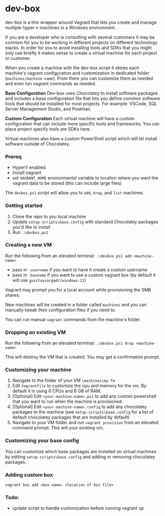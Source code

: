 # dev-box

dev-box is a thin wrapper around Vagrant that lets you create and manage multiple hyper-v machines in a Windows environment.


If you are a developer who is consulting with several customers it may be common for you to be working in different projects on different technology stacks.  In order for you to avoid installing tools and SDKs that you might only use briefly it makes sense to create a virtual machine for each project or customer.
 
When you create a machine with the dev-box script it stores each machine's vagrant configuration and customization in dedicated folder (`machines/machine-name`).  From there you can customize them as needed and even run vagrant commands as needed.
 
**Base Configuration**
Dev-box uses Chocolatey to install software packages and includes a base configuration file that lets you define common software tools that should be installed for most projects.  For example: VSCode, SQL Server Management Studio, and Postman.
 
**Custom Configuration**
Each virtual machine will have a custom configuration that can include more specific tools and frameworks.  You can place project specify tools are SDKs here.
 
Virtual machines also have a custom PowerShell script which will let install software outside of Chocolatey. 


### Prereq
* HyperV enabled
* Install vagrant
* set `VAGRANT_HOME` environmental variable to location where you want the vagrant data to be stored (this can include large files)

The `devbox.ps1` script will allow you to `add`, `drop`, and `list` machines. 

### Getting started
1. Clone the repo to you local machine
2. Update `setup-scripts\base.config` with standard Chocolatey packages you'd like to install
3. Run `.\devbox.ps1` 

### Creating a new VM
Run the following from an elevated terminal:
`.\devbox.ps1 add <machine-name>`
  * pass in `-username` if you want to have it create a custom username 
  * pass in `-boxname` if you want to use a custom vagrant box (by default it will use `gusztavvargadr/windows-11`)

Vagrant may prompt you for a local account while provisioning the SMB shares. 

New machines will be created in a folder called `machines` and you can manually tweak their configuration files if you need to. 

You can run manual `vagrant` commands from the machine's folder.

### Dropping an existing VM
Run the following from an elevated terminal:
`.\devbox.ps1 drop <machine-name>`

This will destroy the VM that is created.  You may get a confirmation prompt. 

### Customizing your machine
1. Navigate to the folder of your VM `\machines\my-fm`
2. Edit `Vagrantfile` to customize the cpu and memory for the vm. By default it is using 6 CPUs and 8 GB of RAM.   
3. [Optional] Edit `<your-machine-name>.ps1` to add any custom powershell that you want to run when the machine is provisioned. 
4. [Optional] Edit `<your-machine-name>.config` to add any chocolatey packages to the machine (see `setup-scripts\base.config` for a list of default chocolatey packages that are installed by default)
5. Navigate to your VM folder and run `vagrant provision` from an elevated command prompt.  This will your existing vm.


### Customizing your base config
You can customize which base packages are installed on virtual machines by editing `setup-scripts\base.config` and adding or removing chocolatey packages.

### Adding custom box
`vagrant box add <box-name> <location of box file>`


### Todo: 
* update script to handle customization before running vagrant up












